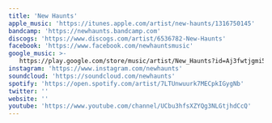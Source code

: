 ```yaml
---
title: 'New Haunts'
apple_music: 'https://itunes.apple.com/artist/new-haunts/1316750145'
bandcamp: 'https://newhaunts.bandcamp.com'
discogs: 'https://www.discogs.com/artist/6536782-New-Haunts'
facebook: 'https://www.facebook.com/newhauntsmusic'
google_music: >-
   https://play.google.com/store/music/artist/New_Haunts?id=Aj3fwtjgmi5scxas242gimcuu6e
instagram: 'https://www.instagram.com/newhaunts'
soundcloud: 'https://soundcloud.com/newhaunts'
spotify: 'https://open.spotify.com/artist/7LTUnwuurk7MECpkIGygNb'
twitter: ''
website: ''
youtube: 'https://www.youtube.com/channel/UCbu3hfsXZYQg3NLGtjhdCcQ'
---
```

